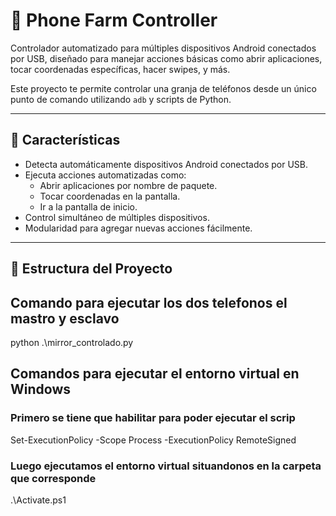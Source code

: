 # 📱 Phone Farm Controller

Controlador automatizado para múltiples dispositivos Android conectados por USB, diseñado para manejar acciones básicas como abrir aplicaciones, tocar coordenadas específicas, hacer swipes, y más.

Este proyecto te permite controlar una granja de teléfonos desde un único punto de comando utilizando `adb` y scripts de Python.

---

## 🚀 Características

- Detecta automáticamente dispositivos Android conectados por USB.
- Ejecuta acciones automatizadas como:
  - Abrir aplicaciones por nombre de paquete.
  - Tocar coordenadas en la pantalla.
  - Ir a la pantalla de inicio.
- Control simultáneo de múltiples dispositivos.
- Modularidad para agregar nuevas acciones fácilmente.

---

## 📁 Estructura del Proyecto

## Comando para ejecutar los dos telefonos el mastro y esclavo
python .\mirror_controlado.py

## Comandos para ejecutar el entorno virtual en Windows
### Primero se tiene que habilitar para poder ejecutar el scrip
 Set-ExecutionPolicy -Scope Process -ExecutionPolicy RemoteSigned
### Luego ejecutamos el entorno virtual situandonos en la carpeta que corresponde
 .\Activate.ps1


